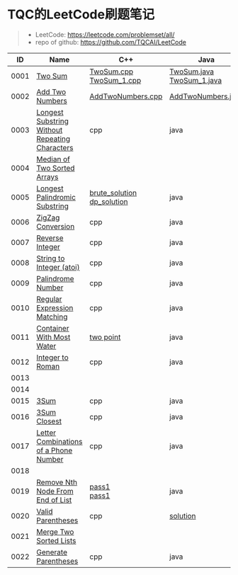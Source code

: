 # TQC的LeetCode刷题笔记

>- LeetCode: https://leetcode.com/problemset/all/
>- repo of github: https://github.com/TQCAI/LeetCode

|ID|Name|C++|Java|Python|Category|
|--|--|--|--|--|--|
|0001|[Two Sum](https://leetcode.com/problems/two-sum/)|[TwoSum.cpp](./Cpp/TwoSum.cpp)<br/>[TwoSum_1.cpp](./Cpp/TwoSum_1.cpp)|[TwoSum.java](./Java/src/TwoSum.java)<br/>[TwoSum_1.java](./Java/src/TwoSum_1.java)|[TwoSum.py](./Python/TwoSum.py)<br/>[TwoSum_1.py](./Python/TwoSum_1.py)||
|0002|[Add Two Numbers](https://leetcode.com/problems/add-two-numbers/)|[AddTwoNumbers.cpp](./Cpp/AddTwoNumbers.cpp)|[AddTwoNumbers.java](./Java/src/AddTwoNumbers.java)|[AddTwoNumbers.py](./Python/AddTwoNumbers.py)||
0003|[Longest Substring Without Repeating Characters](https://leetcode.com/problems/longest-substring-without-repeating-characters/)|cpp|java|[solution1](Python/LongestSubstringWithoutRepeatingCharacters.py)
0004|[Median of Two Sorted Arrays](https://leetcode.com/problems/median-of-two-sorted-arrays/)|
0005|[Longest Palindromic Substring](https://leetcode.com/problems/longest-palindromic-substring/)|[brute_solution](Cpp/LongestPalindromicSubstring_brute.cpp)<br>[dp_solution](Cpp/LongestPalindromicSubstring_dp.cpp)|java|[dp_solution](Python/LongestPalindromicSubstring.py)
0006|[ZigZag Conversion](https://leetcode.com/problems/zigzag-conversion/)|cpp|java|[solution](Python/ZigZagConversion.py)
0007|[Reverse Integer](https://leetcode.com/problems/reverse-integer/)|cpp|java|[solution](Python/ReverseInteger.py)
0008|[String to Integer (atoi)](https://leetcode.com/problems/string-to-integer-atoi/)|cpp|java|[solution](Python/StringtoInteger.py)
0009|[Palindrome Number](https://leetcode.com/problems/palindrome-number/)|cpp|java|[solution](Python/PalindromeNumber.py)
0010|[Regular Expression Matching](https://leetcode.com/problems/regular-expression-matching/)|cpp|java|[dfs](Python/RegularExpressionMatching_dfs.py)<br>[dp](Python/RegularExpressionMatching_dp.py)
0011|[Container With Most Water](https://leetcode.com/problems/container-with-most-water/)|[two point](Cpp/ContainerWithMostWater.cpp)|java|python
0012|[Integer to Roman](https://leetcode.com/problems/integer-to-roman/)|cpp|java|[solution](Python/IntegerToRoman.py)
0013|
0014|
0015|[3Sum](https://leetcode.com/problems/3sum/)|cpp|java|[O(N^2)](Python/3Sum.py)
0016|[3Sum Closest](https://leetcode.com/problems/3sum-closest/)|cpp|java|[solution](Python/3SumClosest.py)
0017|[Letter Combinations of a Phone Number](https://leetcode.com/problems/letter-combinations-of-a-phone-number/)|cpp|java|[solution](Python/LetterCombinationsOfAPhoneNumber.py)
0018|
0019|[Remove Nth Node From End of List](https://leetcode.com/problems/remove-nth-node-from-end-of-list/)|[pass1](Cpp/RemoveNthNodeFromEndOfList_1pass.cpp)<br>[pass1](Cpp/RemoveNthNodeFromEndOfList_2pass.cpp)|java|python
0020|[Valid Parentheses](https://leetcode.com/problems/valid-parentheses/)|cpp|[solution](Java/src/ValidParentheses/Solution.java)|[solution](Python/ValidParentheses.py)|stack
0021|[Merge Two Sorted Lists](https://leetcode.com/problems/merge-two-sorted-lists/)|
0022|[Generate Parentheses](https://leetcode.com/problems/generate-parentheses/)|cpp|java|[dfs](Python/GenerateParentheses_dfs.py)<br>dp